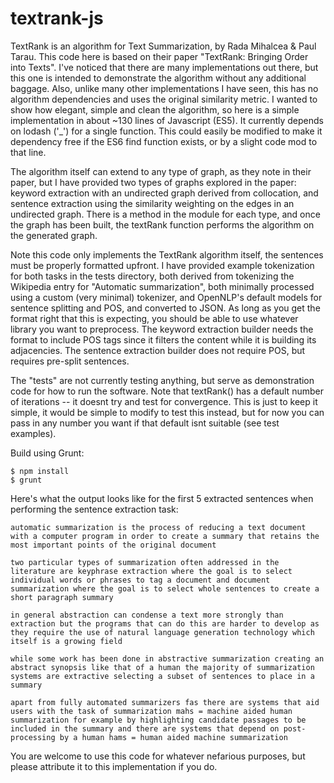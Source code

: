 textrank-js
===========

TextRank is an algorithm for Text Summarization, by Rada Mihalcea & Paul Tarau.  This code here is based on their paper "TextRank: Bringing Order into Texts".  I've noticed that there are many implementations out there, but this one is intended to demonstrate the algorithm without any additional baggage.  Also, unlike many other implementations I have seen, this has no algorithm dependencies and uses the original similarity metric. I wanted to show how elegant, simple and clean the algorithm, so here is a simple implementation in about ~130 lines of Javascript (ES5).  It currently depends on lodash ('_') for a single function.  This could easily be modified to make it dependency free if the ES6 find function exists, or by a slight code mod to that line.

The algorithm itself can extend to any type of graph, as they note in their paper, but I have provided two types of graphs explored in the paper: keyword extraction with an undirected graph derived from collocation, and sentence extraction using the similarity weighting on the edges in an undirected graph.  There is a method in the module for each type, and once the graph has been built, the textRank function performs the algorithm on the generated graph.

Note this code only implements the TextRank algorithm itself, the sentences must be properly formatted upfront.  I have provided example tokenization for both tasks in the tests directory, both derived from tokenizing the Wikipedia entry for "Automatic summarization", both minimally processed using a custom (very minimal) tokenizer, and OpenNLP's default models for sentence splitting and POS, and converted to JSON.  As long as you get the format right that this is expecting, you should be able to use whatever library you want to preprocess.  The keyword extraction builder needs the format to include POS tags since it filters the content while it is building its adjacencies.  The sentence extraction builder does not require POS, but requires pre-split sentences.

The "tests" are not currently testing anything, but serve as demonstration code for how to run the software.  Note that textRank() has a default number of iterations -- it doesnt try and test for convergence.  This is just to keep it simple, it would be simple to modify to test this instead, but for now you can pass in any number you want if that default isnt suitable (see test examples).

Build using Grunt:
```
$ npm install
$ grunt

```
Here's what the output looks like for the first 5 extracted sentences when performing the sentence extraction task:

```
automatic summarization is the process of reducing a text document with a computer program in order to create a summary that retains the most important points of the original document

two particular types of summarization often addressed in the literature are keyphrase extraction where the goal is to select individual words or phrases to tag a document and document summarization where the goal is to select whole sentences to create a short paragraph summary

in general abstraction can condense a text more strongly than extraction but the programs that can do this are harder to develop as they require the use of natural language generation technology which itself is a growing field

while some work has been done in abstractive summarization creating an abstract synopsis like that of a human the majority of summarization systems are extractive selecting a subset of sentences to place in a summary

apart from fully automated summarizers fas there are systems that aid users with the task of summarization mahs = machine aided human summarization for example by highlighting candidate passages to be included in the summary and there are systems that depend on post-processing by a human hams = human aided machine summarization

```
You are welcome to use this code for whatever nefarious purposes, but please attribute it to this implementation if you do.
